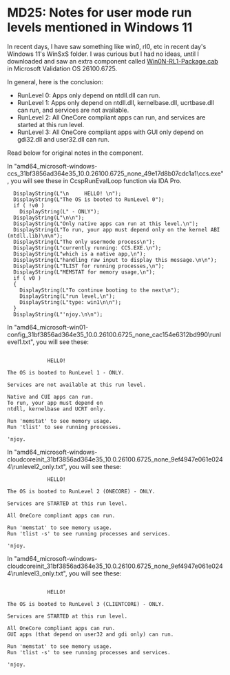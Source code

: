 ﻿# MD25: Notes for user mode run levels mentioned in Windows 11

In recent days, I have saw something like win0, rl0, etc in recent day's Windows
11's WinSxS folder. I was curious but I had no ideas, until I downloaded and saw
an extra component called [Win0N-RL1-Package.cab](Win0N-RL1-Package.cab) in
Microsoft Validation OS 26100.6725.

In general, here is the conclusion:

- RunLevel 0: Apps only depend on ntdll.dll can run.
- RunLevel 1: Apps only depend on ntdll.dll, kernelbase.dll, ucrtbase.dll can
              run, and services are not available.
- RunLevel 2: All OneCore compliant apps can run, and services are started at
              this run level.
- RunLevel 3: All OneCore compliant apps with GUI only depend on gdi32.dll and
              user32.dll can run.

Read below for original notes in the component.

In "amd64_microsoft-windows-ccs_31bf3856ad364e35_10.0.26100.6725_none_49e17d8b07cdc1a1\ccs.exe",
you will see these in CcspRunEvalLoop function via IDA Pro.

```
  DisplayString(L"\n     HELLO! \n");
  DisplayString(L"The OS is booted to RunLevel 0");
  if ( !v0 )
    DisplayString(L" - ONLY");
  DisplayString(L"\n\n");
  DisplayString(L"Only native apps can run at this level.\n");
  DisplayString(L"To run, your app must depend only on the kernel ABI (ntdll.lib)\n\n");
  DisplayString(L"The only usermode process\n");
  DisplayString(L"currently running: CCS.EXE.\n");
  DisplayString(L"which is a native app,\n");
  DisplayString(L"handling raw input to display this message.\n\n");
  DisplayString(L"TLIST for running processes,\n");
  DisplayString(L"MEMSTAT for memory usage,\n");
  if ( v0 )
  {
    DisplayString(L"To continue booting to the next\n");
    DisplayString(L"run level,\n");
    DisplayString(L"type: win1\n\n");
  }
  DisplayString(L"'njoy.\n\n");
```

In "amd64_microsoft-win01-config_31bf3856ad364e35_10.0.26100.6725_none_cac154e6312bd990\runlevel1.txt",
you will see these:

```

             HELLO!

The OS is booted to RunLevel 1 - ONLY.

Services are not available at this run level.

Native and CUI apps can run.
To run, your app must depend on 
ntdll, kernelbase and UCRT only.

Run 'memstat' to see memory usage.
Run 'tlist' to see running processes.

'njoy.

```

In "amd64_microsoft-windows-cloudcoreinit_31bf3856ad364e35_10.0.26100.6725_none_9ef4947e061e0244\runlevel2_only.txt",
you will see these:

```
             HELLO!

The OS is booted to RunLevel 2 (ONECORE) - ONLY.

Services are STARTED at this run level.

All OneCore compliant apps can run.

Run 'memstat' to see memory usage.
Run 'tlist -s' to see running processes and services.

'njoy.

```

In "amd64_microsoft-windows-cloudcoreinit_31bf3856ad364e35_10.0.26100.6725_none_9ef4947e061e0244\runlevel3_only.txt",
you will see these:

```

             HELLO!

The OS is booted to RunLevel 3 (CLIENTCORE) - ONLY.

Services are STARTED at this run level.

All OneCore compliant apps can run.
GUI apps (that depend on user32 and gdi only) can run.

Run 'memstat' to see memory usage.
Run 'tlist -s' to see running processes and services.

'njoy.

```
